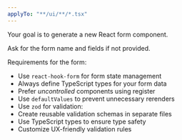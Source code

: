 ```yaml
---
applyTo: "**/ui/**/*.tsx"
---
```


Your goal is to generate a new React form component.

Ask for the form name and fields if not provided.

Requirements for the form:

- Use `react-hook-form` for form state management
- Always define TypeScript types for your form data
- Prefer *uncontrolled* components using register
- Use `defaultValues` to prevent unnecessary rerenders
- Use `zod` for validation:
- Create reusable validation schemas in separate files
- Use TypeScript types to ensure type safety
- Customize UX-friendly validation rules

